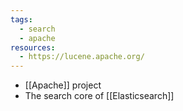 ```yaml
---
tags:
  - search
  - apache
resources:
  - https://lucene.apache.org/
---
```

- [[Apache]] project
- The search core of [[Elasticsearch]]